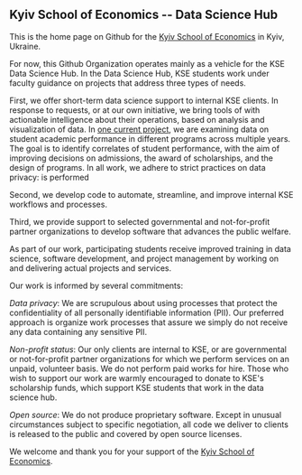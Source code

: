 ## Kyiv School of Economics -- Data Science Hub

This is the home page on Github for the [Kyiv School of Economics](https://kse.ua/) in Kyiv, Ukraine. 

For now, this Github Organization operates mainly as a vehicle for the KSE Data Science Hub. In the Data Science Hub, KSE students work under faculty guidance on projects that address three types of needs.

First, we offer short-term data science support to internal KSE clients. In response to requests, or at our own initiative, we bring tools of  with actionable intelligence about their operations, based on analysis and visualization of data. In [one current project](https://github.com/Kyiv-School-of-Economics/student-performance), we are examining data on student academic performance in different programs across multiple years. The goal is to identify correlates of student performance, with the aim of improving decisions on admissions, the award of scholarships, and the design of programs. In all work, we adhere to strict practices on data privacy: is performed 

Second, we develop code to automate, streamline, and improve internal KSE workflows and processes. 

Third, we provide support to selected governmental and not-for-profit partner organizations to develop software that advances the public welfare. 

As part of our work, participating students receive improved training in data science, software development, and project management by working on and delivering actual projects and services.

Our work is informed by several commitments:

_Data privacy_: We are scrupulous about using processes that protect the confidentiality of all personally identifiable information (PII). Our preferred approach is organize work processes that assure we simply do not receive any data containing any sensitive PII. 

_Non-profit status_: Our only clients are internal to KSE, or are governmental or not-for-profit partner organizations for which we perform services on an unpaid, volunteer basis. We do not perform paid works for hire. Those who wish to support our work are warmly encouraged to donate to KSE's scholarship funds, which support KSE students that work in the data science hub.

_Open source_: We do not produce proprietary software. Except in unusual circumstances subject to specific negotiation, all code we deliver to clients is released to the public and covered by open source licenses.

We welcome and thank you for your support of the [Kyiv School of Economics](https://kse.ua/).




<!--

**Here are some ideas to get you started:**

🙋‍♀️ A short introduction - what is your organization all about?
🌈 Contribution guidelines - how can the community get involved?
👩‍💻 Useful resources - where can the community find your docs? Is there anything else the community should know?
🍿 Fun facts - what does your team eat for breakfast?
🧙 Remember, you can do mighty things with the power of [Markdown](https://docs.github.com/github/writing-on-github/getting-started-with-writing-and-formatting-on-github/basic-writing-and-formatting-syntax)
-->
